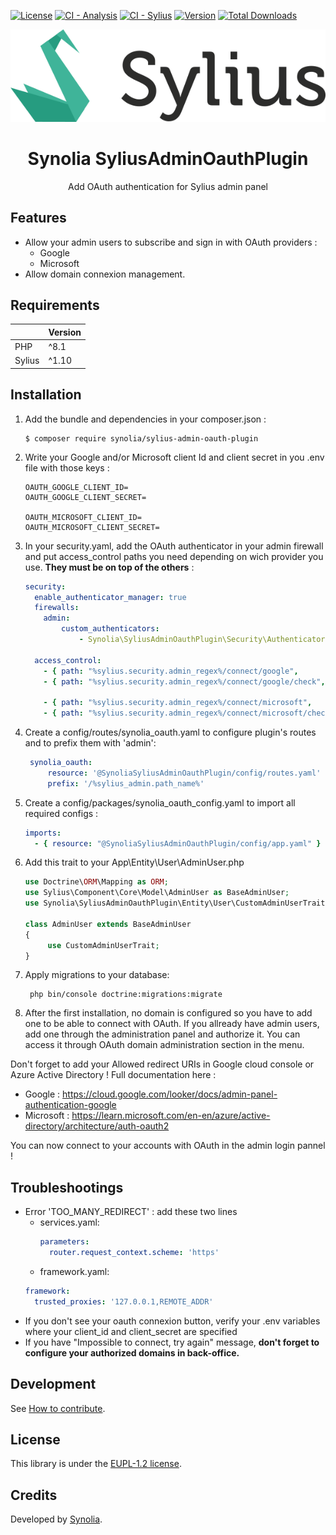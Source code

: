 [![License](https://img.shields.io/packagist/l/synolia/sylius-admin-oauth-plugin.svg)](https://github.com/synolia/SyliusAdminOauthPlugin/blob/main/LICENSE)
[![CI - Analysis](https://github.com/synolia/SyliusAdminOAuthPlugin/actions/workflows/analysis.yaml/badge.svg?branch=main)](https://github.com/synolia/SyliusAdminOAuthPlugin/actions/workflows/analysis.yaml)
[![CI - Sylius](https://github.com/synolia/SyliusAdminOAuthPlugin/actions/workflows/sylius.yaml/badge.svg?branch=main)](https://github.com/synolia/SyliusAdminOAuthPlugin/actions/workflows/sylius.yaml)
[![Version](https://img.shields.io/packagist/v/synolia/sylius-admin-oauth-plugin.svg)](https://packagist.org/packages/synolia/sylius-admin-oauth-plugin)
[![Total Downloads](https://poser.pugx.org/synolia/sylius-admin-oauth-plugin/downloads)](https://packagist.org/packages/synolia/sylius-admin-oauth-plugin)

<p align="center">
    <a href="https://sylius.com" target="_blank">
        <img src="docs/sylius_logo.png" />
    </a>
</p>

<h1 align="center">Synolia SyliusAdminOauthPlugin</h1>

<p align="center">Add OAuth authentication for Sylius admin panel</p>

## Features

* Allow your admin users to subscribe and sign in with OAuth providers :
    * Google
    * Microsoft
* Allow domain connexion management.

## Requirements

|        | Version |
|:-------|:--------|
| PHP    | ^8.1    |
| Sylius | ^1.10   |

## Installation

1. Add the bundle and dependencies in your composer.json :
    ```shell
    $ composer require synolia/sylius-admin-oauth-plugin
    ```
2. Write your Google and/or Microsoft client Id and client secret in you .env file with those keys :
    ```dotenv
    OAUTH_GOOGLE_CLIENT_ID=
    OAUTH_GOOGLE_CLIENT_SECRET=

    OAUTH_MICROSOFT_CLIENT_ID=
    OAUTH_MICROSOFT_CLIENT_SECRET=
    ```
3. In your security.yaml, add the OAuth authenticator in your admin firewall and put access_control paths you need depending on wich provider you use. **They must be on top of the others** :
    ```yaml
    security:
      enable_authenticator_manager: true
      firewalls:
        admin:
            custom_authenticators:
                - Synolia\SyliusAdminOauthPlugin\Security\Authenticator\OauthAuthenticator
    
      access_control:
        - { path: "%sylius.security.admin_regex%/connect/google",       role: PUBLIC_ACCESS, requires_channel: https }
        - { path: "%sylius.security.admin_regex%/connect/google/check", role: PUBLIC_ACCESS, requires_channel: https }
   
        - { path: "%sylius.security.admin_regex%/connect/microsoft",       role: PUBLIC_ACCESS, requires_channel: https }
        - { path: "%sylius.security.admin_regex%/connect/microsoft/check", role: PUBLIC_ACCESS, requires_channel: https }
    ```

4. Create a config/routes/synolia_oauth.yaml to configure plugin's routes and to prefix them with 'admin':
   ```yaml
    synolia_oauth:
        resource: '@SynoliaSyliusAdminOauthPlugin/config/routes.yaml'
        prefix: '/%sylius_admin.path_name%'
   ```
5. Create a config/packages/synolia_oauth_config.yaml to import all required configs :
    ```yaml
    imports:
      - { resource: "@SynoliaSyliusAdminOauthPlugin/config/app.yaml" }
    ```

6. Add this trait to your App\Entity\User\AdminUser.php
    ```php
    use Doctrine\ORM\Mapping as ORM;
    use Sylius\Component\Core\Model\AdminUser as BaseAdminUser;
    use Synolia\SyliusAdminOauthPlugin\Entity\User\CustomAdminUserTrait;

    class AdminUser extends BaseAdminUser
    {
         use CustomAdminUserTrait;
    }
    ```
7. Apply migrations to your database:
   ```shell
    php bin/console doctrine:migrations:migrate
   ```

8. After the first installation, no domain is configured so you have to add one to be able to connect with OAuth.
   If you allready have admin users, add one through the administration panel and authorize it. You can access it through OAuth domain administration section in the menu.



Don't forget to add your Allowed redirect URIs in Google cloud console or Azure Active Directory !
Full documentation here : 
* Google : https://cloud.google.com/looker/docs/admin-panel-authentication-google 
* Microsoft : https://learn.microsoft.com/en-en/azure/active-directory/architecture/auth-oauth2


You can now connect to your accounts with OAuth in the admin login pannel !

## Troubleshootings

- Error 'TOO_MANY_REDIRECT' : add these two lines
  - services.yaml:
    ```yaml
    parameters:
      router.request_context.scheme: 'https'
    ```
   - framework.yaml:
    ```yaml
    framework:
      trusted_proxies: '127.0.0.1,REMOTE_ADDR'
    ```
- If you don't see your oauth connexion button, verify your .env variables where your client_id and client_secret are specified
- If you have "Impossible to connect, try again" message, **don't forget to configure your authorized domains in back-office.**

## Development

See [How to contribute](CONTRIBUTING.md).

## License

This library is under the [EUPL-1.2 license](LICENSE).

## Credits

Developed by [Synolia](https://synolia.com/).
